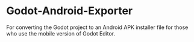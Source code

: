 # Godot-Android-Exporter
For converting the Godot project to an Android APK installer file for those who use the mobile version of Godot Editor.
